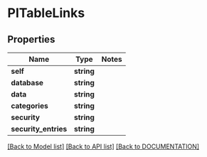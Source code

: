 # PITableLinks

## Properties
Name | Type | Notes
------------ | ------------- | -------------
**self** | **string**
**database** | **string**
**data** | **string**
**categories** | **string**
**security** | **string**
**security_entries** | **string**

[[Back to Model list]](../../DOCUMENTATION.md#documentation-for-models) [[Back to API list]](../../DOCUMENTATION.md#documentation-for-api-endpoints) [[Back to DOCUMENTATION]](../../DOCUMENTATION.md)
